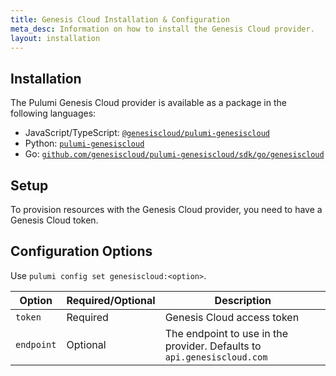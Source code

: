 ```yaml
---
title: Genesis Cloud Installation & Configuration
meta_desc: Information on how to install the Genesis Cloud provider.
layout: installation
---
```


## Installation

The Pulumi Genesis Cloud provider is available as a package in the following languages:

- JavaScript/TypeScript: [`@genesiscloud/pulumi-genesiscloud`](https://www.npmjs.com/package/@genesiscloud/pulumi-genesiscloud)
- Python: [`pulumi-genesiscloud`](https://pypi.org/project/pulumi-genesiscloud/)
- Go: [`github.com/genesiscloud/pulumi-genesiscloud/sdk/go/genesiscloud`](https://pkg.go.dev/github.com/pulumi/pulumi-genesiscloud/sdk)

## Setup

To provision resources with the Genesis Cloud provider, you need to have a Genesis Cloud token.

## Configuration Options

Use `pulumi config set genesiscloud:<option>`.

| Option     | Required/Optional | Description                                                             |
| ---------- | ----------------- | ----------------------------------------------------------------------- |
| `token`    | Required          | Genesis Cloud access token                                              |
| `endpoint` | Optional          | The endpoint to use in the provider. Defaults to `api.genesiscloud.com` |

